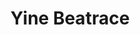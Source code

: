 ---
title:  "Yine Beatrace"
metadate: "hide"
categories: [ Participant, UI ]
image: "/assets/images/placeholder.png"
---